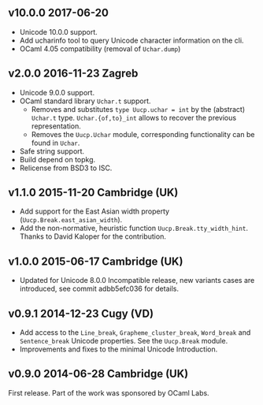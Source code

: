 v10.0.0 2017-06-20
------------------

- Unicode 10.0.0 support.
- Add ucharinfo tool to query Unicode character information on the cli.
- OCaml 4.05 compatibility (removal of `Uchar.dump`)

v2.0.0 2016-11-23 Zagreb
------------------------

- Unicode 9.0.0 support.
- OCaml standard library `Uchar.t` support.
  - Removes and substitutes `type Uucp.uchar = int` by the (abstract)
    `Uchar.t` type. `Uchar.{of,to}_int` allows to recover the previous
    representation.
  - Removes the `Uucp.Uchar` module, corresponding functionality can
    be found in `Uchar`.
- Safe string support.
- Build depend on topkg.
- Relicense from BSD3 to ISC.

v1.1.0 2015-11-20 Cambridge (UK)
--------------------------------

- Add support for the East Asian width property (`Uucp.Break.east_asian_width`).
- Add the non-normative, heuristic function `Uucp.Break.tty_width_hint`.
  Thanks to David Kaloper for the contribution.

v1.0.0 2015-06-17 Cambridge (UK)
--------------------------------

- Updated for Unicode 8.0.0
  Incompatible release, new variants cases are introduced, see commit
  adbb5efc036 for details.

v0.9.1 2014-12-23 Cugy (VD)
---------------------------

- Add access to the `Line_break`, `Grapheme_cluster_break`, `Word_break` and
  `Sentence_break` Unicode properties. See the `Uucp.Break` module.
- Improvements and fixes to the minimal Unicode Introduction. 


v0.9.0 2014-06-28 Cambridge (UK)
-------------------------------

First release. Part of the work was sponsored by OCaml Labs.

